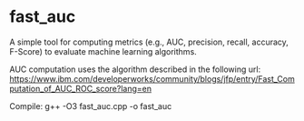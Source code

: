 # fast_auc
A simple tool for computing metrics (e.g., AUC, precision, recall, accuracy, F-Score) to evaluate machine learning algorithms.

AUC computation uses the algorithm described in the following url:
https://www.ibm.com/developerworks/community/blogs/jfp/entry/Fast_Computation_of_AUC_ROC_score?lang=en

Compile:
g++ -O3 fast_auc.cpp -o fast_auc

